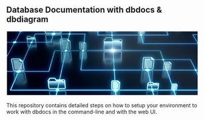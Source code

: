 ## Database Documentation with dbdocs & dbdiagram

  ![cover_image](img/cover.png)

This repository contains detailed steps on how to setup your environment to work with dbdocs in the command-line and with the web UI.

